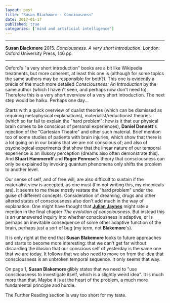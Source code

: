 ```yaml
---
layout: post
title: "Susan Blackmore - Conciousness"
date: 2017-01-17
published: true
categories: ['mind and artificial intelligence']
---
```



***
<b>Susan Blackmore</b> 2015. _Conciousness. A very short introduction_. London: Oxford University Press, 146 pp.

***

Oxford's "a very short introduction" books are a bit like Wikipedia treatments, but more coherent, at least this one is (although for some topics the same authors may be responsible for both?).  This one is evidently a précis of the much more detailed _Consciousness: An Introduction_ by the same author (which I haven't seen, and perhaps now don't need to).  Therefore this is a very short overview of a very short introduction.  The next step would be haiku.  Perhaps one day...

Starts with a quick overview of dualist theories (which can be dismissed as requiring metaphysical explanations), materialist/reductionist theories (which so far fail to explain the "hard problem": how is it that our physical brain comes to be conscious of personal experiences), **Daniel Dennett**'s rejection of the "Cartesian Theatre" and other such material.  Brief mention too of some studies of patients with brain injuries, which show that there is a lot going on in our brains that we are not conscious of; and also of psychological experiments that show that the linear nature of our temporal experience is an illusory perception (dreams also often demonstrate this).  And **Stuart Hammeroff** and **Roger Penrose**'s theory that consciousness can only be explained by invoking quantum phenomena only shifts the problem to another level.

Our sense of self, and of free will, are also difficult to sustain if the materialist view is accepted, as one must (I'm not writing this, my chemicals are).  It seems to me these mostly restate the "hard problem" under the guise of different concepts.  Consideration of dreaming, drugs and other altered states of consciousness also don't add much in the way of explanation.  One might have thought that [**Julian Jaynes**](http://www.julianjaynes.org/bicameralmind.php) might rate a mention in the final chapter _The evolution of consciousness_. But instead this is an unanswered inquiry into whether consciousness is adaptive, or is perhaps an inevitable consequence of some other adaptive function of the brain, perhaps just a sort of bug (my term, not **Blakemore**'s). 

It is only right at the end that **Susan Blakemore** looks to future approaches and starts to become more interesting: that we can't get far without discarding the illusion that our conscious self of yesterday is the same one that we are today.  It follows that we also need to move on from the idea that consciousness is an unbroken temporal sequence.  It only seems that way.  

On page 1, **Susan Blakemore** glibly states that we need to "use consciousness to investigate itself, which is a slightly weird idea".  It is much more than that.  Maybe it is at the heart of the problem, a much more fundamental principle and hurdle.

The Further Reading section is way too short for my taste.





